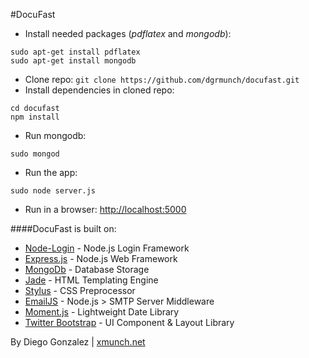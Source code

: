 #DocuFast

* Install needed packages (*pdflatex* and *mongodb*):
~~~~~~~~~~~~~~~~~~~~~
sudo apt-get install pdflatex
sudo apt-get install mongodb
~~~~~~~~~~~~~~~~~~~~~
* Clone repo:  `git clone https://github.com/dgrmunch/docufast.git` 
* Install dependencies in cloned repo:
~~~~~~~~~~~~~~~~~~~~~
cd docufast
npm install
~~~~~~~~~~~~~~~~~~~~~
* Run mongodb:
~~~~~~~~~~~~~~~~~~~~~
sudo mongod
~~~~~~~~~~~~~~~~~~~~~
* Run the app:
~~~~~~~~~~~~~~~~~~~~~
sudo node server.js
~~~~~~~~~~~~~~~~~~~~~
* Run in a browser: [http://localhost:5000](http://localhost:5000)

####DocuFast is built on:

* [Node-Login](http:////github.com/braitsch/node-login) - Node.js Login Framework
* [Express.js](http://expressjs.com/) - Node.js Web Framework
* [MongoDb](http://www.mongodb.org/) - Database Storage
* [Jade](http://jade-lang.com/) - HTML Templating Engine
* [Stylus](http://learnboost.github.com/stylus/) - CSS Preprocessor
* [EmailJS](http://github.com/eleith/emailjs) - Node.js > SMTP Server Middleware
* [Moment.js](http://momentjs.com/) - Lightweight Date Library
* [Twitter Bootstrap](http://twitter.github.com/bootstrap/) - UI Component & Layout Library

By Diego Gonzalez | [xmunch.net](http://www.xmunch.com)
